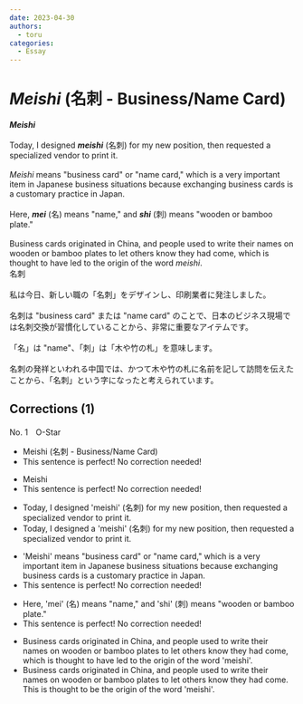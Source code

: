 ```yaml
---
date: 2023-04-30
authors:
  - toru
categories:
  - Essay
---
```


<h1 id="subject_show"><strong><em>Meishi</strong></em> (名刺 - Business/Name Card)</h1>
<div class="date" hidden>Apr 30, 2023 14:56</div>
<div id="post"><div id="body_show_ori">
<strong><em>Meishi</strong></em><br/><br/>Today, I designed <strong><em>meishi</em></strong> (名刺) for my new position, then requested a specialized vendor to print it.<br/><br/><em>Meishi</em> means "business card" or "name card," which is a very important item in Japanese business situations because exchanging business cards is a customary practice in Japan.<br/><br/>Here, <strong><em>mei</em></strong> (名) means "name," and <strong><em>shi</em></strong> (刺) means "wooden or bamboo plate."<br/><br/>Business cards originated in China, and people used to write their names on wooden or bamboo plates to let others know they had come, which is thought to have led to the origin of the word <em>meishi</em>.
</div></div>

<!-- more -->

<div id="post_ja"><div id="body_show_mo">
名刺<br/><br/>私は今日、新しい職の「名刺」をデザインし、印刷業者に発注しました。<br/><br/>名刺は "business card" または "name card" のことで、日本のビジネス現場では名刺交換が習慣化していることから、非常に重要なアイテムです。<br/><br/>「名」は "name"、「刺」は「木や竹の札」を意味します。<br/><br/>名刺の発祥といわれる中国では、かつて木や竹の札に名前を記して訪問を伝えたことから、「名刺」という字になったと考えられています。
</div></div>

## Corrections (1)
<div id="block"><div class="first_name"> No. 1　<span class="just_name">O-Star</span></div><div id="block2">
<ul class="correction_field">
<li class="incorrect">Meishi (名刺 - Business/Name Card)</li>
<li class="corrected perfect">This sentence is perfect! No correction needed!</li>
</ul>
<ul class="correction_field">
<li class="incorrect">Meishi</li>
<li class="corrected perfect">This sentence is perfect! No correction needed!</li>
</ul>
<ul class="correction_field">
<li class="incorrect">Today, I designed 'meishi' (名刺) for my new position, then requested a specialized vendor to print it.</li>
<li class="corrected correct">
Today, I designed <span class="f_bold">a</span> 'meishi' (名刺) for my new position, then requested a specialized vendor to print it.
</li>
</ul>
<ul class="correction_field">
<li class="incorrect">'Meishi' means "business card" or "name card," which is a very important item in Japanese business situations because exchanging business cards is a customary practice in Japan.</li>
<li class="corrected perfect">This sentence is perfect! No correction needed!</li>
</ul>
<ul class="correction_field">
<li class="incorrect">Here, 'mei' (名) means "name," and 'shi' (刺) means "wooden or bamboo plate."</li>
<li class="corrected perfect">This sentence is perfect! No correction needed!</li>
</ul>
<ul class="correction_field">
<li class="incorrect">Business cards originated in China, and people used to write their names on wooden or bamboo plates to let others know they had come, which is thought to have led to the origin of the word 'meishi'.</li>
<li class="corrected correct">
Business cards originated in China, and people used to write their names on wooden or bamboo plates to let others know they had come. <span class="f_bold">This is</span> thought <span class="f_bold">to be the origin of </span>the word 'meishi'.
</li>
</ul>
</div></div>
